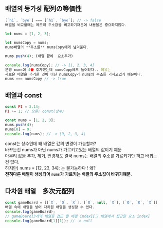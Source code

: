 ## 배열의 등가성 配列の等価性

```js
[`h1`, `bye`] === [`h1`, `bye`]; // -> false
배열을 비교할때는 메모리 주소값을 비교하기때문에 내용물은 중요하지않다.  

let nums = [1, 2, 3];
   
let numsCopy = nums;
nums배열의 **주소를** numsCopy에게 넘겨준다.  

nums.push(4); (배열 끝에  요소추가)  
  
console.log(numsCopy); // -> [1, 2, 3, 4]  
분명 nums에 4를 추가했는데 numsCopy에도 들어있다.. 이유는  
새로운 배열을 추가한 것이 아닌 numsCopy가 nums의 주소를 가지고있기 떄문이다.  
nums === numsCopy // -> true
```

## 배열과 const
```js
const PI = 3.14;
PI += 1; // 오류! const(상수)

const nums = [1, 2, 3];
nums.push(4);
nums[0] = 9;
console.log(nums); // -> [9, 2, 3, 4]
```
const는 상수인데 왜 배열은 값의 변경이 가능할까?  
바꾸는건 nums가 아닌 nums가 가르키고있는 배열의 값이기 떄문  
아무리 값을 추가, 제거, 변경해도 결국 nums는 배열의 주소를 가르키기만 하고 바뀌는건 없다.  
하지만) nums = [12, 23, 34]; 는 불가능하다 ! 왜?  
**전혀다른 배열이 생성되어 `nums`가 가르키는 배열의 주소값이 바뀌기떄문.**


## 다차원 배열　多次元配列

```js
const gameBoard = [[`X`, `O`, `X`], [`O`, null, `X`], [`O`, `O`, `X`]];
배열 속에 배열을 넣어 다차원 배열을 생성할 수 있다.
console.log(gameBoard);
// gameBoard[3개의 배열중 접근 할 배열 index][그 배열에서 접근할 요소 index]
console.log(gameBoard[1][1]); // -> null
```



